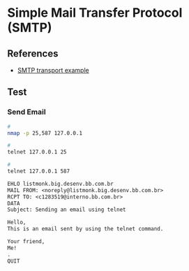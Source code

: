 # Simple Mail Transfer Protocol (SMTP)

## References

- [SMTP transport example](https://en.wikipedia.org/wiki/Simple_Mail_Transfer_Protocol#SMTP_transport_example)

## Test

### Send Email

```sh
#
nmap -p 25,587 127.0.0.1

#
telnet 127.0.0.1 25

#
telnet 127.0.0.1 587
```

```txt
EHLO listmonk.big.desenv.bb.com.br
MAIL FROM: <noreply@listmonk.big.desenv.bb.com.br>
RCPT TO: <c1283519@interno.bb.com.br>
DATA
Subject: Sending an email using telnet

Hello,
This is an email sent by using the telnet command.

Your friend,
Me!
.
QUIT
```
